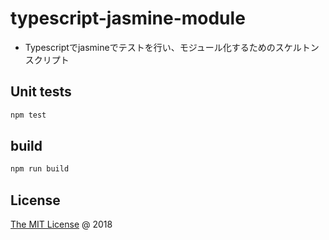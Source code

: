 # typescript-jasmine-module

+ Typescriptでjasmineでテストを行い、モジュール化するためのスケルトンスクリプト

## Unit tests

```bash
npm test
```

## build

```bash
npm run build
```

## License

[The MIT License](http://piecioshka.mit-license.org) @ 2018
